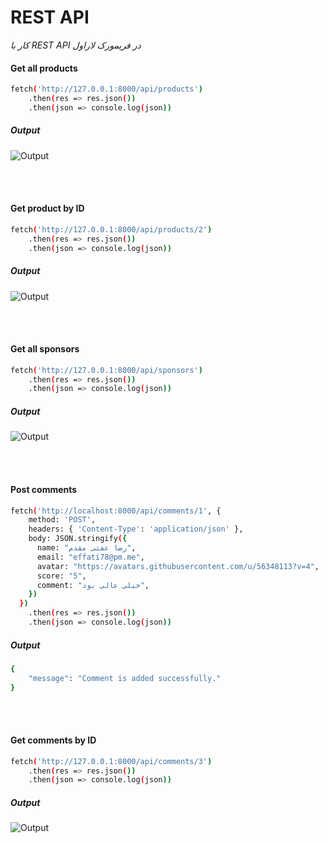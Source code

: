 # REST API
 _کار با REST API در فریمورک لاراول_

#### Get all products
```sh
fetch('http://127.0.0.1:8000/api/products')
    .then(res => res.json())
    .then(json => console.log(json))
```
##### Output
![Output](https://github.com/effati78/REST_API_Laravel8/blob/master/images/products.png)

<br><br>

#### Get product by ID
```sh
fetch('http://127.0.0.1:8000/api/products/2')
    .then(res => res.json())
    .then(json => console.log(json))
```
##### Output
![Output](https://github.com/effati78/REST_API_Laravel8/blob/master/images/product-id.png)

<br><br>

#### Get all sponsors
```sh
fetch('http://127.0.0.1:8000/api/sponsors')
    .then(res => res.json())
    .then(json => console.log(json))
```
##### Output
![Output](https://github.com/effati78/REST_API_Laravel8/blob/master/images/sponsors.png)

<br><br>

#### Post comments
```sh
fetch('http://localhost:8000/api/comments/1', {
    method: 'POST',
    headers: { 'Content-Type': 'application/json' },
    body: JSON.stringify({
      name: "رضا عفتی مقدم",
      email: "effati78@pm.me",
      avatar: "https://avatars.githubusercontent.com/u/56348113?v=4",
      score: "5",
      comment: "خیلی عالی بود",
    })
  })
    .then(res => res.json())
    .then(json => console.log(json))
```
##### Output
```sh
{
    "message": "Comment is added successfully."
}
```

<br><br>

#### Get comments by ID
```sh
fetch('http://127.0.0.1:8000/api/comments/3')
    .then(res => res.json())
    .then(json => console.log(json))
```
##### Output
![Output](https://github.com/effati78/REST_API_Laravel8/blob/master/images/commetns-id.png)
